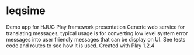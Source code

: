 leqsime
=======

Demo app for HJUG Play framework presentation
Generic web service for translating messages, typical usage is for converting low level system error messages into user friendly messages that can be display on UI.
See tests code and routes to see how it is used.
Created with Play 1.2.4